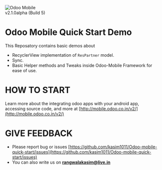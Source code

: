 <img src="https://dharmangsoni.odoo.com/website/image?max_height=768&field=datas&model=ir.attachment&id=118&max_width=250" alt="Odoo Mobile"/>
<br/>v2.1.0alpha (Build 5)


Odoo Mobile Quick Start Demo
==============================

This Reposatory contains basic demos about

- RecyclerView implementation of `ResPartner` model.
- Sync.
- Basic Helper methods and Tweaks inside Odoo-Mobile Framework for ease of use.

HOW TO START
============

Learn more about the integrating odoo apps with your android app, accessing source code, and more at [http://mobile.odoo.co.in/v2/](http://mobile.odoo.co.in/v2/)
 
GIVE FEEDBACK
=============

 - Please report bug or issues [https://github.com/kasim1011/Odoo-mobile-quick-start/issues](https://github.com/kasim1011/Odoo-mobile-quick-start/issues)
 - You can also write us on **rangwalakasim@live.in**
